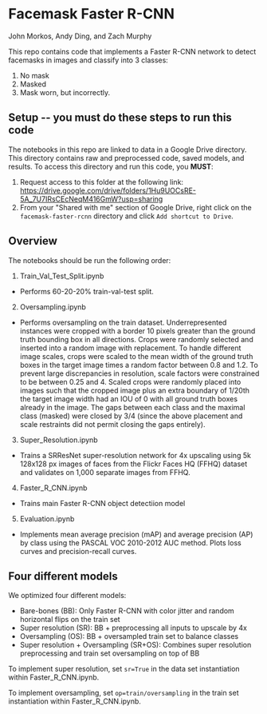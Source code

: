 # Facemask Faster R-CNN

John Morkos, Andy Ding, and Zach Murphy

This repo contains code that implements a Faster R-CNN network to detect facemasks in images and classify into 3 classes:
1. No mask
2. Masked
3. Mask worn, but incorrectly.

## Setup -- you must do these steps to run this code
The notebooks in this repo are linked to data in a Google Drive directory. This directory contains raw and preprocessed code, saved models, and results. To access this directory and run this code, you __MUST__:
1. Request access to this folder at the following link: https://drive.google.com/drive/folders/1Hu9UOCsRE-5A_7U7IRsCEcNeqM416GmW?usp=sharing
2. From your "Shared with me" section of Google Drive, right click on the `facemask-faster-rcnn` directory and click `Add shortcut to Drive`.

## Overview
The notebooks should be run the following order:
1. Train_Val_Test_Split.ipynb
  - Performs 60-20-20% train-val-test split.
2. Oversampling.ipynb
  - Performs oversampling on the train dataset. Underrepresented instances were cropped with a border 10 pixels greater than the ground truth bounding box in all directions. Crops were randomly selected and inserted into a random image with replacement. To handle different image scales, crops were scaled to the mean width of the ground truth boxes in the target image times a random factor between 0.8 and 1.2. To prevent large discrepancies in resolution, scale factors were constrained to be between 0.25 and 4. Scaled crops were randomly placed into images such that the cropped image plus an extra boundary of 1/20th the target image width had an IOU of 0 with all ground truth boxes already in the image. The gaps between each class and the maximal class (masked) were closed by 3/4 (since the above placement and scale restraints did not permit closing the gaps entirely).
3. Super_Resolution.ipynb
  - Trains a SRResNet super-resolution network for 4x upscaling using 5k 128x128 px images of faces from the Flickr Faces HQ (FFHQ) dataset and validates on 1,000 separate images from FFHQ.
4. Faster_R_CNN.ipynb
  - Trains main Faster R-CNN object detectiion model
5. Evaluation.ipynb
  - Implements mean average precision (mAP) and average precision (AP) by class using the PASCAL VOC 2010-2012 AUC method. Plots loss curves and precision-recall curves.

## Four different models
We optimized four different models:
- Bare-bones (BB): Only Faster R-CNN with color jitter and random horizontal flips on the train set
- Super resolution (SR): BB + preprocessing all inputs to upscale by 4x
- Oversampling (OS): BB + oversampled train set to balance classes
- Super resolution + Oversampling (SR+OS): Combines super resolution preprocessing and train set oversampling on top of BB

To implement super resolution, set `sr=True` in the data set instantiation within Faster_R_CNN.ipynb.

To implement oversampling, set `op=train/oversampling` in the train set instantiation within Faster_R_CNN.ipynb.
